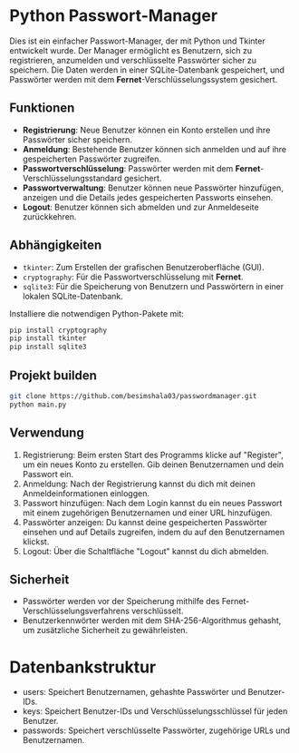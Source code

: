 # Python Passwort-Manager

Dies ist ein einfacher Passwort-Manager, der mit Python und Tkinter entwickelt wurde. Der Manager ermöglicht es Benutzern, sich zu registrieren, anzumelden und verschlüsselte Passwörter sicher zu speichern. Die Daten werden in einer SQLite-Datenbank gespeichert, und Passwörter werden mit dem **Fernet**-Verschlüsselungssystem gesichert.

## Funktionen

- **Registrierung**: Neue Benutzer können ein Konto erstellen und ihre Passwörter sicher speichern.
- **Anmeldung**: Bestehende Benutzer können sich anmelden und auf ihre gespeicherten Passwörter zugreifen.
- **Passwortverschlüsselung**: Passwörter werden mit dem **Fernet**-Verschlüsselungsstandard gesichert.
- **Passwortverwaltung**: Benutzer können neue Passwörter hinzufügen, anzeigen und die Details jedes gespeicherten Passworts einsehen.
- **Logout**: Benutzer können sich abmelden und zur Anmeldeseite zurückkehren.

## Abhängigkeiten

- `tkinter`: Zum Erstellen der grafischen Benutzeroberfläche (GUI).
- `cryptography`: Für die Passwortverschlüsselung mit **Fernet**.
- `sqlite3`: Für die Speicherung von Benutzern und Passwörtern in einer lokalen SQLite-Datenbank.

Installiere die notwendigen Python-Pakete mit:

```bash
pip install cryptography
pip install tkinter
pip install sqlite3
```
## Projekt builden

```bash
git clone https://github.com/besimshala03/passwordmanager.git
python main.py

```

## Verwendung
1. Registrierung: Beim ersten Start des Programms klicke auf "Register", um ein neues Konto zu erstellen. Gib deinen Benutzernamen und dein Passwort ein.
2. Anmeldung: Nach der Registrierung kannst du dich mit deinen Anmeldeinformationen einloggen.
3. Passwort hinzufügen: Nach dem Login kannst du ein neues Passwort mit einem zugehörigen Benutzernamen und einer URL hinzufügen.
4. Passwörter anzeigen: Du kannst deine gespeicherten Passwörter einsehen und auf Details zugreifen, indem du auf den Benutzernamen klickst.
5. Logout: Über die Schaltfläche "Logout" kannst du dich abmelden.

## Sicherheit
- Passwörter werden vor der Speicherung mithilfe des Fernet-Verschlüsselungsverfahrens verschlüsselt.
- Benutzerkennwörter werden mit dem SHA-256-Algorithmus gehasht, um zusätzliche Sicherheit zu gewährleisten.

# Datenbankstruktur
- users: Speichert Benutzernamen, gehashte Passwörter und Benutzer-IDs.
- keys: Speichert Benutzer-IDs und Verschlüsselungsschlüssel für jeden Benutzer.
- passwords: Speichert verschlüsselte Passwörter, zugehörige URLs und Benutzernamen.


